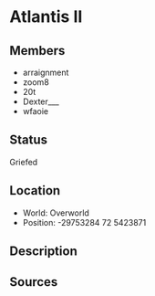 # Atlantis II

## Members
- arraignment
- zoom8
- 20t
- Dexter\_\_\_
- wfaoie

## Status
Griefed

## Location
- World: Overworld 
- Position: -29753284 72 5423871

## Description

## Sources
